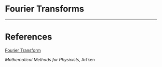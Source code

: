# Fourier Transforms



---
# References
[Fourier Transform](https://en.wikipedia.org/wiki/Fourier_transform)

*Mathematical Methods for Physicists*, Arfken